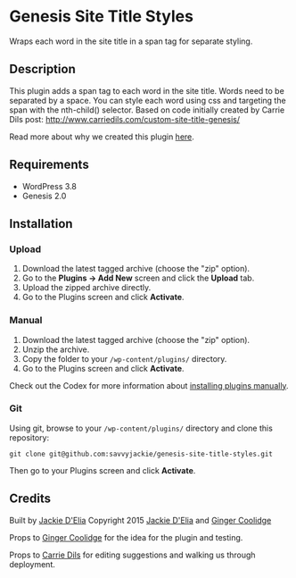 # Genesis Site Title Styles

Wraps each word in the site title in a span tag for separate styling.

## Description

This plugin adds a span tag to each word in the site title. Words need to be separated by a space. You can style each word using css and targeting the span with the nth-child() selector. Based on code initially created by Carrie Dils post: http://www.carriedils.com/custom-site-title-genesis/

Read more about why we created this plugin [here](http://savvyjackiedesigns.com/genesis-site-title-styles-plugin/).

## Requirements
 * WordPress 3.8
 * Genesis 2.0

## Installation

### Upload

1. Download the latest tagged archive (choose the "zip" option).
2. Go to the __Plugins -> Add New__ screen and click the __Upload__ tab.
3. Upload the zipped archive directly.
4. Go to the Plugins screen and click __Activate__.

### Manual

1. Download the latest tagged archive (choose the "zip" option).
2. Unzip the archive.
3. Copy the folder to your `/wp-content/plugins/` directory.
4. Go to the Plugins screen and click __Activate__.

Check out the Codex for more information about [installing plugins manually](http://codex.wordpress.org/Managing_Plugins#Manual_Plugin_Installation).

### Git

Using git, browse to your `/wp-content/plugins/` directory and clone this repository:

`git clone git@github.com:savvyjackie/genesis-site-title-styles.git`

Then go to your Plugins screen and click __Activate__.


## Credits

Built by [Jackie D'Elia](https://twitter.com/savvyjackie)
Copyright 2015 [Jackie D'Elia](http://savvyjackiedesigns.com/) and [Ginger Coolidge](https://twitter.com/gscoolidge)

Props to [Ginger Coolidge](https://twitter.com/gscoolidge) for the idea for the plugin and testing.

Props to [Carrie Dils](https://twitter.com/cdils) for editing suggestions and walking us through deployment.

